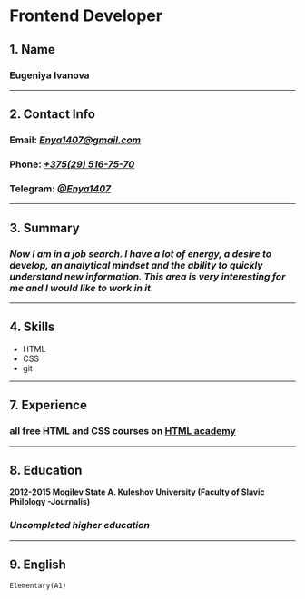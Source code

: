 # Frontend Developer

## 1.  Name
   ### Eugeniya Ivanova

   ---

## 2.  Contact Info
   ### Email: *Enya1407@gmail.com*
   ### Phone: [*+375(29) 516-75-70*](tel:+375295167570)
   ### Telegram: [*@Enya1407*](https://t.me/Enya1407)

   ---

## 3. Summary 
  ### *Now I am in a job search. I have a lot of energy, a desire to develop, an analytical mindset and the ability to quickly understand new information. This area is very interesting for me and I would like to work in it.*

  ---

## 4. Skills 
  - HTML
  - CSS
  - git

 ---

## 7. Experience 
 ### all free HTML and CSS courses on [HTML academy](https://htmlacademy.ru/profile/id1173859)

 ---

## 8. Education 
  **2012-2015 Mogilev State A. Kuleshov University (Faculty of Slavic Philology -Journalis)**
 ### _Uncompleted higher education_

  ---

## 9. English 
    Elementary(A1)